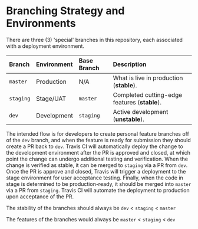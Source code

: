 # Branching Strategy and Environments

There are three (3) 'special' branches in this repository, each associated with a deployment environment.

| Branch    | Environment  | Base Branch      | Description    |
|:----------|:-------------|:-----------------|:---------------|
| `master`  | Production   | N/A              | What is live in production (**stable**). |
| `staging` | Stage/UAT    | `master`         | Completed cutting-edge features (**stable**).|
| `dev`     | Development  | `staging`        | Active development (**unstable**).<br/> |

The intended flow is for developers to create personal feature branches off of the `dev` branch, and when the feature is ready for submission they should create a PR back to `dev`. Travis CI will automatically deploy the change to the development environment after the PR is approved and closed, at which point the change can undergo additional testing and verification. When the change is verified as stable, it can be merged to `staging` via a PR from `dev`. Once the PR is approve and closed, Travis will trigger a deployment to the stage environment for user acceptance testing. Finally, when the code in stage is determined to be production-ready, it should be merged into `master` via a PR from `staging`. Travis CI will automate the deployment to production upon acceptance of the PR.

The stability of the branches should always be `dev` < `staging` < `master`

The features of the branches would always be `master` < `staging` < `dev`
